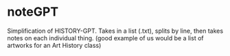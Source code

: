 # noteGPT
Simplification of HISTORY-GPT. Takes in a list (.txt), splits by line, then takes notes on each individual thing. (good example of us would be a list of artworks for an Art History class)
